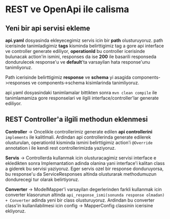 # REST ve OpenApi ile calisma

## Yeni bir api servisi ekleme

**api.yaml** dosyasinda ekleyecegimiz servis icin bir **path** olusturuyoruz. path icerisinde tanimladigimiz **tags** kisminda belirttigimiz tag a gore api interface ve controller generate ediliyor, **operationId** bu controller icerisinde bulunacak action'in ismini, responses da ise **200** ile basarili responseda dondurulecek response'u ve **default**'ta varsayilan hata response'unu tanimliyoruz. 

Path icerisinde belirttigimiz **response** ve **schema** yi asagida components->responses ve components->schema kisimlarinda tanimliyoruz.

api.yaml dosyasindaki tanimlamalar bittikten sonra `mvn clean compile` ile tanimlamamiza gore responselari ve ilgili interface/controller'lar generate ediliyor.

## REST Controller'a ilgili methodun eklenmesi

**Controller** -> Oncelikle controllerimiz generate edilen **api controllerini** `implements` ile kalitlmali. Ardindan api controllerinda generate edilerek olusturulan, operationId kisminda ismini belirttigimiz action'i `@Override` annotation i ile kendi rest controllerimizda yaziyoruz.

**Servis** -> Controllerda kullanmak icin olusturacagimiz servisi interface e ekledikten sonra Implemantation adinda olanina yani interface'i kalitan class a giderek bu servisi yaziyoruz. Eger servis ozel bir response donduruyorsa, bu response'u da ServiceResponses altinda olusturarak methodumuzun dondurecegi tur olarak belirtiyoruz.

**Converter** -> ModelMapper'i varsayilan degerlerinden farkli kullanmak icin converter klasorunun altinda `api_response_ismi(sonunda response olmadan) + Converter` adinda yeni bir class olusturuyoruz. Ardindan bu converter class'in kullanilabilmesi icin config -> MapperConfig classinin icerisine ekliyoruz.

